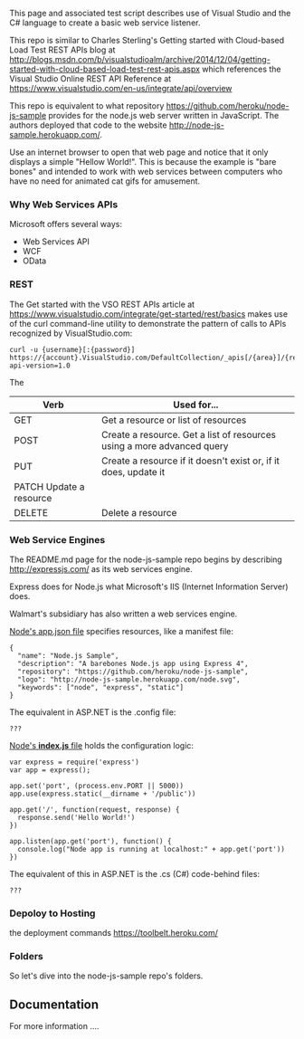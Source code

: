 This page and associated test script describes use of Visual Studio and the C# language to create a basic 
web service listener.

This repo is similar to Charles Sterling's
Getting started with Cloud-based Load Test REST APIs blog at
http://blogs.msdn.com/b/visualstudioalm/archive/2014/12/04/getting-started-with-cloud-based-load-test-rest-apis.aspx 
which references the Visual Studio Online REST API Reference at 
https://www.visualstudio.com/en-us/integrate/api/overview

This repo is equivalent to what repository https://github.com/heroku/node-js-sample
provides for the node.js web server written in JavaScript. 
The authors deployed that code to the website http://node-js-sample.herokuapp.com/.

Use an internet browser to open that web page and 
notice that it only displays a simple "Hellow World!".
This is because the example is "bare bones" and intended to work with web services between computers 
who have no need for animated cat gifs for amusement.

### <a name="WebSvcs"> Why Web Services APIs</a>

Microsoft offers several ways:
  * Web Services API
  * WCF
  * OData

### <a name="REST"> REST</a>
The Get started with the VSO REST APIs article at
https://www.visualstudio.com/integrate/get-started/rest/basics
makes use of the curl command-line utility to demonstrate the pattern of calls to APIs recognized by VisualStudio.com:

```
curl -u {username}[:{password}] 
https://{account}.VisualStudio.com/DefaultCollection/_apis[/{area}]/{resource}?api-version=1.0
```

The 

| Verb	| Used for... |
|----|----|
|GET |	Get a resource or list of resources|
|POST	| Create a resource. Get a list of resources using a more advanced query|
|PUT |	Create a resource if it doesn't exist or, if it does, update it|
|PATCH	Update a resource |
|DELETE	| Delete a resource |


### <a name="WebServer"> Web Service Engines</a>
The README.md page for the node-js-sample repo begins by describing 
http://expressjs.com/
as its web services engine. 

Express does for Node.js what Microsoft's IIS (Internet Information Server) does.

Walmart's subsidiary has also written a web services engine.

[Node's app.json file](https://github.com/heroku/node-js-sample/blob/master/app.json)
specifies resources, like a manifest file:

```
{
  "name": "Node.js Sample",
  "description": "A barebones Node.js app using Express 4",
  "repository": "https://github.com/heroku/node-js-sample",
  "logo": "http://node-js-sample.herokuapp.com/node.svg",
  "keywords": ["node", "express", "static"]
}
```

The equivalent in ASP.NET is the .config file:

```
???
```

[Node's **index.js** file](https://github.com/heroku/node-js-sample/blob/master/index.js) 
holds the configuration logic:

```
var express = require('express')
var app = express();

app.set('port', (process.env.PORT || 5000))
app.use(express.static(__dirname + '/public'))

app.get('/', function(request, response) {
  response.send('Hello World!')
})

app.listen(app.get('port'), function() {
  console.log("Node app is running at localhost:" + app.get('port'))
})
```

The equivalent of this in ASP.NET is the .cs (C#) code-behind files:

```
???
```


### <a name="Deploy2Hosting"> Depoloy to Hosting</a>

the deployment commands
https://toolbelt.heroku.com/


### <a name="Folders"> Folders</a>
So let's dive into the node-js-sample repo's folders.


## <a name="Documentation"> Documentation</a>

For more information ....
